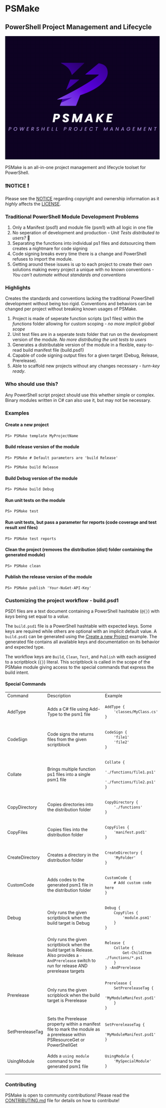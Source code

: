 # PSMake
## PowerShell Project Management and Lifecycle
<img src="./meta/psmake-logo.png" width="500">

PSMake is an all-in-one project management and lifecycle toolset for PowerShell.

### ❗NOTICE ❗
Please see the [NOTICE](./NOTICE) regarding copyright and ownership information as it
_highly_ affects the [LICENSE](./LICENSE).

### Traditional PowerShell Module Development Problems
1. Only a Manifest (psd1) and module file (psm1) with all logic in one file
2. No seperation of development and production - *Unit Tests distributed to users?* 😬
3. Separating the functions into individual ps1 files and dotsourcing them creates a nightmare for code signing
4. Code signing breaks every time there is a change and PowerShell refuses to import the module.
6. Getting around these issues is up to each project to create their own solutions making every project a unique with no known conventions - *You can't automate without standards and conventions*


### Highlights
Creates the standards and conventions lacking the traditional PowerShell development without being too rigid. Conventions and behaviors can be changed per project without breaking known usages of PSMake.
1. Project is made of seperate function scripts (ps1 files) within the *functions* folder allowing for custom scoping - *no more implicit global scope*
2. Unit test files are in a seperate *tests* folder that run on the development version of the module. *No more distributing the unit tests to users*
3. Generates a distributable version of the module in a flexible, easy-to-read build manifest file (build.psd1)
4. Capable of code signing output files for a given target (Debug, Release, Prerelease).
5. Able to scaffold new projects without any changes necessary - *turn-key ready*.

### Who should use this?
Any PowerShell script project should use this whether simple or complex. Binary modules written in C# can also use it, but may not be necessary.

### Examples
#### Create a new project
```pwsh
PS> PSMake template MyProjectName
```

#### Build release version of the module
```pwsh
PS> PSMake # Default parameters are 'build Release'
```
```pwsh
PS> PSMake build Release
```

#### Build Debug version of the module
```pwsh
PS> PSMake build Debug
```

#### Run unit tests on the module
```pwsh
PS> PSMake test
```

#### Run unit tests, but pass a parameter for reports (code coverage and test result xml files)
```pwsh
PS> PSMake test reports
```

#### Clean the project (removes the distribution (dist) folder containing the generated module)
```pwsh
PS> PSMake clean
```

#### Publish the release version of the module
```pwsh
PS> PSMake publish 'Your-NuGet-API-Key'
```

### Customizing the project workflow - build.psd1
PSD1 files are a text document containing a PowerShell hashtable (```@{}```) with *keys* being set equal to a *value*.

The ```build.psd1``` file is a PowerShell hashtable with expected keys. Some keys are required while others are optional with an implicit default value. A ```build.psd1``` can be generated using the [Create a new Project](#create-a-new-project) example. The generated file contains all available keys and documentation on its behavior and expected type.

The workflow keys are ```Build```, ```Clean```, ```Test```, and ```Publish``` with each assigned to a scriptblock (```{}```) literal. This scriptblock is called in the scope of the PSMake module giving access to the special commands that express the build intent.

#### Special Commands

<table>
<tr>
<td>Command</td>
<td>Description</td>
<td>Example</td>
</tr>
<tr>
<td>AddType</td>
<td>Adds a C# file using Add-Type to the psm1 file</td>
<td>

```pwsh
AddType {
    'classes/MyClass.cs'
}
```
</td>
</tr>
<tr>
<td>CodeSign</td>
<td>Code signs the returns files from the given scriptblock</td>
<td>

```pwsh
CodeSign {
    'file1'
    'file2'
}
```
</td>
</tr>
<tr>
<td>Collate</td>
<td>Brings multiple function ps1 files into a single psm1 file</td>
<td>

```pwsh
Collate {
    './functions/file1.ps1'
    './functions/file2.ps1'
}
```
</td>
</tr>
<tr>
<td>CopyDirectory</td>
<td>Copies directories into the distribution folder</td>
<td>

```pwsh
CopyDirectory {
    './functions'
}
```
</td>
</tr>
<tr>
<td>CopyFiles</td>
<td>Copies files into the distribution folder</td>
<td>

```pwsh
CopyFiles {
    'manifest.psd1'
}
```
</td>
</tr>
<tr>
<td>CreateDirectory</td>
<td>Creates a directory in the distribution folder</td>
<td>

```pwsh
CreateDirectory {
    'MyFolder'
}
```
</td>
</tr>
<tr>
<td>CustomCode</td>
<td>Adds codes to the generated psm1 file in the distribution folder</td>
<td>

```pwsh
CustomCode {
    # Add custom code here
}
```
</td>
</tr>
<tr>
<td>Debug</td>
<td>Only runs the given scriptblock when the build target is Debug</td>
<td>

```pwsh
Debug {
    CopyFiles {
        'module.psm1'
    }
}
```
</td>
</tr>
<tr>
<td>Release</td>
<td>Only runs the given scriptblock when the build target is Release. Also provides a <code>-AndPrerelease</code> switch to run for release AND prerelease targets</td>
<td>

```pwsh
Release {
    Collate {
        Get-ChildItem ./functions/*.ps1
    }
} -AndPrerelease
```

</td>
</tr>
<tr>
<td>Prerelease</td>
<td>Only runs the given scripblock when the build target is Prerelease</td>
<td>

```pwsh
Prerelease {
    SetPrereleaseTag {
        'MyModuleManifest.psd1'
    }
}
```
</td>
</tr>
<tr>
<td>SetPrereleaseTag</td>
<td>Sets the Prerelease property within a manifest file to mark the module as a prerelease within PSResourceGet or PowerShellGet</td>
<td>

```pwsh
SetPrereleaseTag {
    'MyModuleManifest.psd1'
}
```
</td>
</tr>
<tr>
<td>UsingModule</td>
<td>Adds a <code>using module</code> command to the generated psm1 file</td>
<td>

```pwsh
UsingModule {
    'MySpecialModule'
}
```
</td>
</tr>
</table>

### Contributing
PSMake is open to community contributions! Please read the [CONTRIBUTING.md](./CONTRIBUTING.md) file for details on how to contribute!
